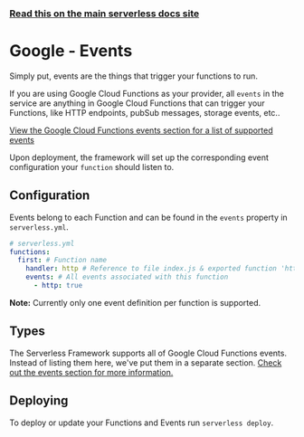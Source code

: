 <!--
title: Serverless Framework - Google Cloud Functions Guide - Events
menuText: Events
menuOrder: 6
description: Configuring Google Cloud Functions Events in the Serverless Framework
layout: Doc
-->

<!-- DOCS-SITE-LINK:START automatically generated  -->

### [Read this on the main serverless docs site](https://www.serverless.com/framework/docs/providers/google/guide/events)

<!-- DOCS-SITE-LINK:END -->

# Google - Events

Simply put, events are the things that trigger your functions to run.

If you are using Google Cloud Functions as your provider, all `events` in the service are anything in Google Cloud Functions that can trigger your Functions, like HTTP endpoints, pubSub messages, storage events, etc..

[View the Google Cloud Functions events section for a list of supported events](../events)

Upon deployment, the framework will set up the corresponding event configuration your `function` should listen to.

## Configuration

Events belong to each Function and can be found in the `events` property in `serverless.yml`.

```yml
# serverless.yml
functions:
  first: # Function name
    handler: http # Reference to file index.js & exported function 'http'
    events: # All events associated with this function
      - http: true
```

**Note:** Currently only one event definition per function is supported.

## Types

The Serverless Framework supports all of Google Cloud Functions events. Instead of listing them here, we've put them in a separate section. [Check out the events section for more information.](../events)

## Deploying

To deploy or update your Functions and Events run `serverless deploy`.

